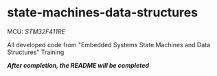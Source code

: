 # state-machines-data-structures

MCU: _STM32F411RE_

All developed code from "Embedded Systems State Machines and Data Structures" Training

___After completion, the README will be completed___
